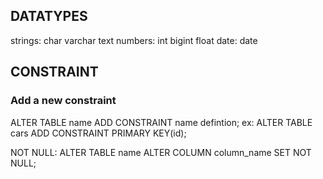 ## DATATYPES

strings: char varchar text
numbers: int bigint float
date: date

## CONSTRAINT

### Add a new constraint

ALTER TABLE name ADD CONSTRAINT name defintion;
ex: ALTER TABLE cars ADD CONSTRAINT PRIMARY KEY(id);

NOT NULL:
ALTER TABLE name ALTER COLUMN column_name SET NOT NULL;
